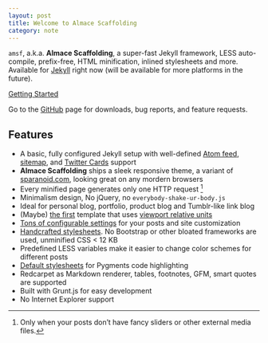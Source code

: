 ```yaml
---
layout: post
title: Welcome to Almace Scaffolding
category: note
---
```


`amsf`, a.k.a. **Almace Scaffolding**, a super-fast Jekyll framework, LESS auto-compile, prefix-free, HTML minification, inlined stylesheets and more. Available for [Jekyll](http://jekyllrb.com/) right now (will be available for more platforms in the future).

<p class=largetype>
  <a href="http://sparanoid.com/lab/amsf/getting-started.html">Getting Started</a>
</p>

Go to the [GitHub](https://github.com/sparanoid/almace-scaffolding) page for downloads, bug reports, and feature requests.

## Features

- A basic, fully configured Jekyll setup with well-defined [Atom feed](https://github.com/sparanoid/almace-scaffolding/blob/master/_app/feed-atom.xml), [sitemap](https://github.com/sparanoid/almace-scaffolding/blob/master/_app/sitemap.xml), and [Twitter Cards](https://dev.twitter.com/docs/cards) support
- **Almace Scaffolding** ships a sleek responsive theme, a variant of [sparanoid.com](http://sparanoid.com/), looking great on any mordern browsers
- Every minified page generates only one HTTP request [^1]
- Minimalism design, No jQuery, no `everybody-shake-ur-body.js`
- Ideal for personal blog, portfolio, product blog and Tumblr-like link blog
- (Maybe) [the first](https://github.com/sparanoid/sparanoid.com/commit/9b44b4c0f57c3dd1e828d828a95cc21b992785ce) template that uses [viewport relative units](http://www.w3.org/TR/css3-values/#viewport-relative-lengths)
- [Tons of configurable settings](https://github.com/sparanoid/almace-scaffolding/blob/master/_config.init.yml) for your posts and site customization
- [Handcrafted stylesheets](https://github.com/sparanoid/almace-scaffolding/blob/master/_app/assets/_less/app.less). No Bootstrap or other bloated frameworks are used, unminified CSS < 12 KB
- Predefined LESS variables make it easier to change color schemes for different posts
- [Default stylesheets](https://github.com/sparanoid/almace-scaffolding/blob/master/_app/assets/_less/syntax.less) for Pygments code highlighting
- Redcarpet as Markdown renderer, tables, footnotes, GFM, smart quotes are supported
- Built with Grunt.js for easy development
- No Internet Explorer support

[^1]: Only when your posts don’t have fancy sliders or other external media files.
